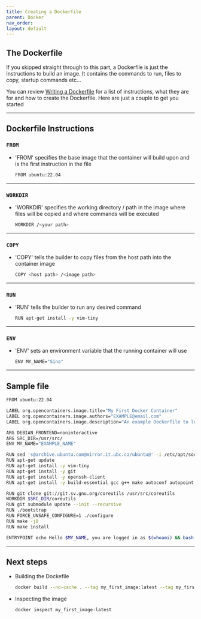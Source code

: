```yaml
---
title: Creating a Dockerfile 
parent: Docker
nav_order: 
layout: default
---
```


## The Dockerfile 
If you skipped straight through to this part, a Dockerfile is just the instructions to build an image. It contains the commands to run, files to copy, startup commands etc... 

You can review [Writing a Dockerfile](https://docs.docker.com/get-started/docker-concepts/building-images/writing-a-dockerfile/) for a list of instructions, what they are for and how to create the Dockerfile. Here are just a couple to get you started

---

## Dockerfile Instructions

### `FROM`
- 'FROM' specifies the base image that the container will build upon and is the first instruction in the file
    ```bash 
    FROM ubuntu:22.04
    ```

---

### `WORKDIR` 
- 'WORKDIR' specifies the working directory / path in the image where files will be copied and where commands will be executed
    ```bash
    WORKDIR /<your path>
    ```

---

### `COPY` 
- 'COPY' tells the builder to copy files from the host path into the container image
    ```bash
    COPY <host path> /<image path>
    ```

---

### `RUN`
- 'RUN' tells the builder to run any desired command
    ```bash 
    RUN apt-get install -y vim-tiny
    ```

---

### `ENV`
- 'ENV' sets an environment variable that the running container will use
    ```bash 
    ENV MY_NAME="Sina"
    ```

---

## Sample file 

```bash
FROM ubuntu:22.04

LABEL org.opencontainers.image.title="My First Docker Container"
LABEL org.opencontainers.image.authors="EXAMPLE@email.com"
LABEL org.opencontainers.image.description="An example Dockerfile to learn how to write Dockerfiles."

ARG DEBIAN_FRONTEND=noninteractive
ARG SRC_DIR=/usr/src/
ENV MY_NAME="EXAMPLE_NAME"

RUN sed 's@archive.ubuntu.com@mirror.it.ubc.ca/ubuntu@' -i /etc/apt/sources.list
RUN apt-get update
RUN apt-get install -y vim-tiny
RUN apt-get install -y git
RUN apt-get install -y openssh-client
RUN apt-get install -y build-essential gcc g++ make autoconf autopoint pkg-config bison wget gperf gettext texinfo

RUN git clone git://git.sv.gnu.org/coreutils /usr/src/coreutils
WORKDIR $SRC_DIR/coreutils
RUN git submodule update --init --recursive
RUN ./bootstrap
RUN FORCE_UNSAFE_CONFIGURE=1 ./configure
RUN make -j8
RUN make install

ENTRYPOINT echo Hello $MY_NAME, you are logged in as $(whoami) && bash
```
---

## Next steps 
- Building the Dockefile
    ```bash 
    docker build --no-cache . --tag my_first_image:latest --tag my_first_image:1.0.0
    ```
- Inspecting the image 
    ```bash 
    docker inspect my_first_image:latest
    ```



